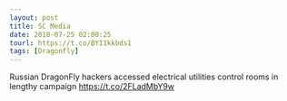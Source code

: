 ```yaml
---
layout: post
title: SC Media
date: 2018-07-25 02:00:25
tourl: https://t.co/BYI1kkbds1
tags: [Dragonfly]
---
```

Russian DragonFly hackers accessed electrical utilities control rooms in lengthy campaign https://t.co/2FLadMbY9w